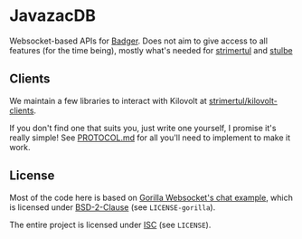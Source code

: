 # JavazacDB

Websocket-based APIs for [Badger](https://github.com/dgraph-io/badger). Does not aim to give access to all features (for the time being), mostly what's needed for [strimertul](https://github.com/strimertul/strimertul) and [stulbe](https://github.com/strimertul/stulbe/)

## Clients

We maintain a few libraries to interact with Kilovolt at [strimertul/kilovolt-clients](https://github.com/strimertul/kilovolt-clients).

If you don't find one that suits you, just write one yourself, I promise it's really simple! See [PROTOCOL.md](PROTOCOL.md) for all you'll need to implement to make it work.

## License

Most of the code here is based on [Gorilla Websocket's chat example](https://github.com/gorilla/websocket/tree/master/examples/chat), which is licensed under [BSD-2-Clause](LICENSE-gorilla) (see `LICENSE-gorilla`).

The entire project is licensed under [ISC](LICENSE) (see `LICENSE`).
